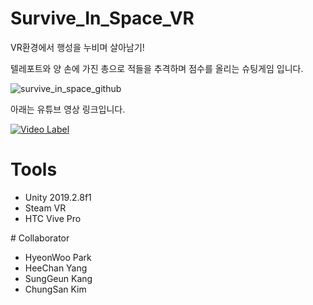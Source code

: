# Survive_In_Space_VR

VR환경에서 행성을 누비며 살아남기! 

텔레포트와 양 손에 가진 총으로 적들을 추격하며 점수를 올리는 슈팅게임 입니다.



![survive_in_space_github](https://user-images.githubusercontent.com/49335446/79737282-0c890380-8336-11ea-89ba-5bfb3d786941.png)

아래는 유튜브 영상 링크입니다.

 [![Video Label](http://img.youtube.com/vi/pLDmr6qjT5k/0.jpg)](https://www.youtube.com/watch?v=pLDmr6qjT5k&feature=youtu.be)

# Tools 
<ul>
<li>Unity 2019.2.8f1</li> 
<li>Steam VR</li> 
<li>HTC Vive Pro</li>
</ul>
# Collaborator

<ul>
<li>HyeonWoo Park</li> 
<li>HeeChan Yang</li> 
<li>SungGeun Kang</li> 
<li>ChungSan Kim</li>
</ul>
